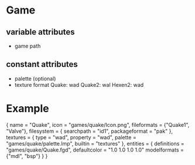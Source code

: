 # Game
## variable attributes
- game path
## constant attributes
- palette (optional)
- texture format
Quake: wad
Quake2: wal
Hexen2: wad


# Example

{
	name = "Quake",
  icon = "games/quake/Icon.png",
  fileformats = {"Quake1", "Valve"},
	filesystem = {
		searchpath = "id1",
		packageformat = "pak"
	},
	textures = { 
		type = "wad",
    property = "wad",
		palette = "games/quake/palette.lmp",
		builtin = "textures"
	},
  entities = {
		definitions = "games/quake/Quake.fgd",
    defaultcolor = "1.0 1.0 1.0 1.0"
		modelformats = {"mdl", "bsp"}
  }
}
